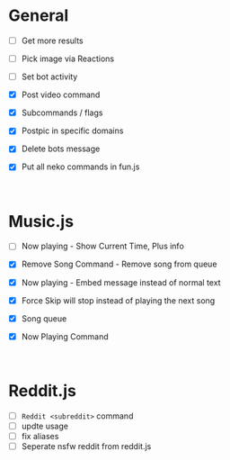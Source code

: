 # General

- [ ] Get more results
- [ ] Pick image via Reactions
- [ ] Set bot activity

- [x] Post video command
- [x] Subcommands / flags
- [x] Postpic in specific domains
- [x] Delete bots message
- [x] Put all neko commands in fun.js

<br>

# Music.js

- [ ] Now playing - Show Current Time, Plus info

- [x] Remove Song Command - Remove song from queue
- [x] Now playing - Embed message instead of normal text
- [x] Force Skip will stop instead of playing the next song
- [x] Song queue
- [x] Now Playing Command

<br>

# Reddit.js

- [ ] `Reddit <subreddit>` command
- [ ] updte usage
- [ ] fix aliases
- [ ] Seperate nsfw reddit from reddit.js
